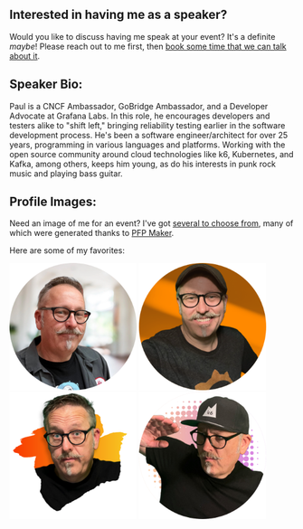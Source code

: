## Interested in having me as a speaker?

Would you like to discuss having me speak at your event? It's a definite _maybe_! Please reach out to me first, then [book some time that we can talk about it](https://calendly.com/cloudgnome/15min).

## Speaker Bio:

Paul is a CNCF Ambassador, GoBridge Ambassador, and a Developer Advocate at Grafana Labs. In this role, he encourages developers and testers alike to "shift left," bringing reliability testing earlier in the software development process. He's been a software engineer/architect for over 25 years, programming in various languages and platforms. Working with the open source community around cloud technologies like k6, Kubernetes, and Kafka, among others, keeps him young, as do his interests in punk rock music and playing bass guitar.

## Profile Images:

Need an image of me for an event? I've got [several to choose from](images/), many of which were generated thanks to [PFP Maker](https://app.pfpmaker.com/).

Here are some of my favorites:

<img src="images/smug-round.png" width="225"> <img src="images/grafana-round.png" width="225"> <img src="images/umm-round.png" width="225"> <img src="images/whats-that-round.png" width="225">
